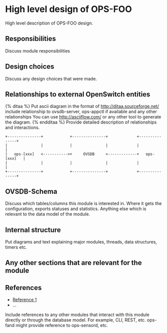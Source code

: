 <!--

The following are guidelines for writing OPS documentation

See the https://github.com/adam-p/markdown-here/wiki/Markdown-Cheatsheet for additional information about markdown text.
Here are a few suggestions in regards to style and grammar:
* Use active voice. With active voice, the subject is the doer of the action. Tell the reader what
to do by using the imperative mood, for example, Press Enter to view the next screen. See https://en.wikipedia.org/wiki/Active_voice for more information about the active voice.
* Use present tense. See https://en.wikipedia.org/wiki/Present_tense for more information about using the present tense.
* See https://en.wikipedia.org/wiki/Wikipedia%3aManual_of_Style for an online style guide.
* Remember to use articles (a, an, and the), see https://owl.english.purdue.edu/owl/resource/540/01/ for more information on when and how to use them.

* The subject is the test case. Explain the actions as if the "test case" is doing them. For example, "Test case configures the IPv4 address on one of the switch interfaces". Avoid the use of first (I) or second person. Explain the instructions in context of the test case doing them.

Formatting guidelines

Diagrams:
When adding a diagram, make sure that ```ditaa is before the diagram and ``` is after the diagram, as shown in the following graphic.

```ditaa
+----+   +----+
|    +---+    |
+----+   +----+
```

Adding example commands:
When you add an example within a step, it must be indented and proceeded by only one empty line and followed by only one empty line; otherwise the numbering in the procedure will be disrupted. A correct example is shown in the following example:

1. Step 1 Description

 ```
 example here
 ```

2. Step 2 Description

Spacing:
A space must be proceeded after:
- A hash tag in the heading, as in ## My heading
- A bullet, as in – first bullet
- A number, as in 1. First step

-->

High level design of OPS-FOO
============================
High level description of OPS-FOO design.

Responsibilities
----------------
Discuss module responsibilities

Design choices
--------------
Discuss any design choices that were made.

Relationships to external OpenSwitch entities
---------------------------------------------
{% ditaa %}
Put ascii diagram in the format of http://ditaa.sourceforge.net/
include relationship to ovsdb-server, ops-appctl if available and any other relationships
You can use http://asciiflow.com/ or any other tool to generate the diagram.
{% endditaa %}
Provide detailed description of relationships and interactions.

```ditaa
+---------------+            +---------------+             +---------------+
|               |            |               |             |               |
|   ops-[xxx]   <----------->+     OVSDB     <-------------+   ops-[xxx]   |
|               |            |               |             |               |
+---------------+            +---------------+             +---------------+
```

OVSDB-Schema
------------
Discuss which tables/columns this module is interested in. Where it gets the configuration, exports statuses and statistics. Anything else which is relevant to the data model of the module.

Internal structure
------------------
Put diagrams and text explaining major modules, threads, data structures, timers etc.

Any other sections that are relevant for the module
---------------------------------------------------

References
----------
* [Reference 1](http://www.openswitch.net/docs/redest1)
* ...

Include references to any other modules that interact with this module directly or through the database model. For example, CLI, REST, etc.
ops-fand might provide reference to ops-sensord, etc.
